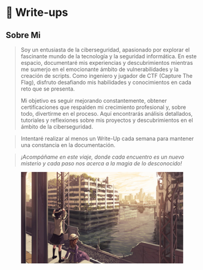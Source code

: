 # 👋 Write-ups

## Sobre Mi

> Soy un entusiasta de la ciberseguridad, apasionado por explorar el fascinante mundo de la tecnología y la seguridad informática. En este espacio, documentaré mis experiencias y descubrimientos mientras me sumerjo en el emocionante ámbito de vulnerabilidades y la creación de scripts. Como ingeniero y jugador de CTF (Capture The Flag), disfruto desafiando mis habilidades y conocimientos en cada reto que se presenta.
>
> Mi objetivo es seguir mejorando constantemente, obtener certificaciones que respalden mi crecimiento profesional y, sobre todo, divertirme en el proceso. Aquí encontrarás análisis detallados, tutoriales y reflexiones sobre mis proyectos y descubrimientos en el ámbito de la ciberseguridad.

> Intentaré realizar al menos un Write-Up cada semana para mantener una constancia en la documentación.

> _¡Acompáñame en este viaje, donde cada encuentro es un nuevo misterio y cada paso nos acerca a la magia de lo desconocido!_

<figure><img src=".gitbook/assets/wallpaperbetter.com_1920x1080.jpg" alt=""><figcaption></figcaption></figure>
